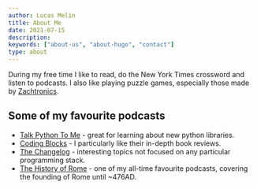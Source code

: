 ```yaml
---
author: Lucas Melin
title: About Me
date: 2021-07-15
description:
keywords: ["about-us", "about-hugo", "contact"]
type: about
---
```


During my free time I like to read, do the New York Times crossword and listen to podcasts. I also like playing puzzle games, especially those made by [Zachtronics](https://www.zachtronics.com/).

## Some of my favourite podcasts

- [Talk Python To Me](https://talkpython.fm/) - great for learning about new python libraries.
- [Coding Blocks](https://www.codingblocks.net/) - I particularly like their in-depth book reviews.
- [The Changelog](https://changelog.com/) - interesting topics not focused on any particular programming stack.
- [The History of Rome](https://feeds.feedburner.com/TheHistoryOfRome) - one of my all-time favourite podcasts, covering the founding of Rome until ~476AD.
